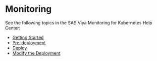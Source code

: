 # Monitoring

See the following topics in the SAS Viya Monitoring for Kubernetes Help Center:

* [Getting Started](https://documentation.sas.com/?cdcId=obsrvcdc&cdcVersion=default&docsetId=obsrvdply&docsetTarget=n18d875xbudfken18v75gj7mopxq.htm)
* [Pre-deployment](https://documentation.sas.com/?cdcId=obsrvcdc&cdcVersion=default&docsetId=obsrvdply&docsetTarget=n1ajbblsxpcgl5n11t13wgtd4d7c.htm)
* [Deploy](https://documentation.sas.com/?cdcId=obsrvcdc&cdcVersion=default&docsetId=obsrvdply&docsetTarget=n1rhzwx0mcnnnun17q11v85bspyk.htm)
* [Modify the Deployment](https://documentation.sas.com/?cdcId=obsrvcdc&cdcVersion=default&docsetId=obsrvdply&docsetTarget=n08465wdbmux9cn1iz6dk2bzdcw4.htm) 